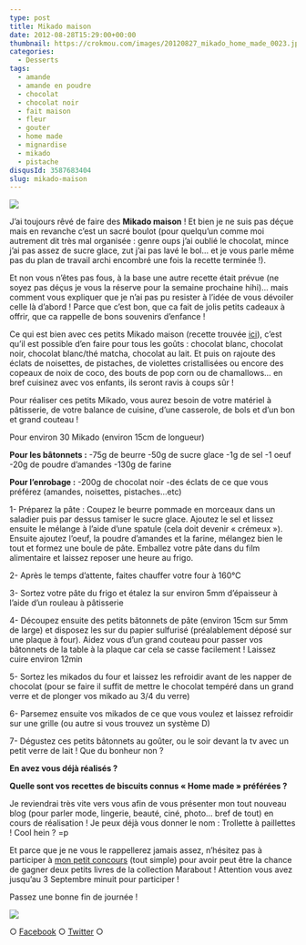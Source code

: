 ```yaml
---
type: post
title: Mikado maison
date: 2012-08-28T15:29:00+00:00
thumbnail: https://crokmou.com/images/20120827_mikado_home_made_0023.jpg
categories:
  - Desserts
tags:
  - amande
  - amande en poudre
  - chocolat
  - chocolat noir
  - fait maison
  - fleur
  - gouter
  - home made
  - mignardise
  - mikado
  - pistache
disqusId: 3587683404
slug: mikado-maison
---
```


[![](http://1.bp.blogspot.com/-b8mkRqJHxos/UDzJU4qpRQI/AAAAAAAADlU/lLMVhbppv_E/s320/20120827_mikado_home_made_0023_bann.jpg)](http://1.bp.blogspot.com/-b8mkRqJHxos/UDzJU4qpRQI/AAAAAAAADlU/lLMVhbppv_E/s1600/20120827_mikado_home_made_0023_bann.jpg)

J’ai toujours rêvé de faire des **Mikado maison** ! Et bien je ne suis pas déçue mais en revanche c’est un sacré boulot (pour quelqu’un comme moi autrement dit très mal organisée : genre oups j’ai oublié le chocolat, mince j’ai pas assez de sucre glace, zut j’ai pas lavé le bol… et je vous parle même pas du plan de travail archi encombré une fois la recette terminée !).

Et non vous n’êtes pas fous, à la base une autre recette était prévue (ne soyez pas déçus je vous la réserve pour la semaine prochaine hihi)… mais comment vous expliquer que je n’ai pas pu resister à l’idée de vous dévoiler celle là d’abord ! Parce que c’est bon, que ca fait de jolis petits cadeaux à offrir, que ca rappelle de bons souvenirs d’enfance !

Ce qui est bien avec ces petits Mikado maison (recette trouvée [ici](http://www.lesgrandsparents.com/la-cuisine-des-enfants/recettes-chocolat/recette-chocolat-batonnets-mikado-lenotre.html)), c’est qu’il est possible d’en faire pour tous les goûts : chocolat blanc, chocolat noir, chocolat blanc/thé matcha, chocolat au lait. Et puis on rajoute des éclats de noisettes, de pistaches, de violettes cristallisées ou encore des copeaux de noix de coco, des bouts de pop corn ou de chamallows… en bref cuisinez avec vos enfants, ils seront ravis à coups sûr !

Pour réaliser ces petits Mikado, vous aurez besoin de votre matériel à pâtisserie, de votre balance de cuisine, d’une casserole, de bols et d’un bon et grand couteau !

Pour environ 30 Mikado
(environ 15cm de longueur)

**Pour les bâtonnets :**
-75g de beurre
-50g de sucre glace
-1g de sel
-1 oeuf
-20g de poudre d’amandes
-130g de farine

**Pour l’enrobage :** -200g de chocolat noir -des éclats de ce que vous préférez (amandes, noisettes, pistaches…etc)

1- Préparez la pâte : Coupez le beurre pommade en morceaux dans un saladier puis par dessus tamiser le sucre glace. Ajoutez le sel et lissez ensuite le mélange à l’aide d’une spatule (cela doit devenir « crémeux »). Ensuite ajoutez l’oeuf, la poudre d’amandes et la farine, mélangez bien le tout et formez une boule de pâte. Emballez votre pâte dans du film alimentaire et laissez reposer une heure au frigo.

2- Après le temps d’attente, faites chauffer votre four à 160°C

3- Sortez votre pâte du frigo et étalez la sur environ 5mm d’épaisseur à l’aide d’un rouleau à pâtisserie

4- Découpez ensuite des petits bâtonnets de pâte (environ 15cm sur 5mm de large) et disposez les sur du papier sulfurisé (préalablement déposé sur une plaque à four). Aidez vous d’un grand couteau pour passer vos bâtonnets de la table à la plaque car cela se casse facilement ! Laissez cuire environ 12min

5- Sortez les mikados du four et laissez les refroidir avant de les napper de chocolat (pour se faire il suffit de mettre le chocolat tempéré dans un grand verre et de plonger vos mikado au 3/4 du verre)

6- Parsemez ensuite vos mikados de ce que vous voulez et laissez refroidir sur une grille (ou autre si vous trouvez un système D)

7- Dégustez ces petits bâtonnets au goûter, ou le soir devant la tv avec un petit verre de lait ! Que du bonheur non ?

**En avez vous déjà réalisés ?**

**Quelle sont vos recettes de biscuits connus « Home made » préférées ?**

Je reviendrai très vite vers vous afin de vous présenter mon tout nouveau blog (pour parler mode, lingerie, beauté, ciné, photo… bref de tout) en cours de réalisation ! Je peux déjà vous donner le nom : Trollette à paillettes ! Cool hein ? =p

Et parce que je ne vous le rappellerez jamais assez, n’hésitez pas à participer à [mon petit concours](http://www.crokmou.com/2012/08/concours-tirage-au-sort-pour-feter-la.html) (tout simple) pour avoir peut être la chance de gagner deux petits livres de la collection Marabout ! Attention vous avez jusqu’au 3 Septembre minuit pour participer !

Passez une bonne fin de journée !

![](http://3.bp.blogspot.com/-I817da13H3k/UDzUZvoPmNI/AAAAAAAADmc/6550bze6VFs/s1600/emoticon-2-003.gif)

○ [Facebook](https://www.facebook.com/crokmou.blog) ○ [Twitter](https://twitter.com/Crokmou) ○
